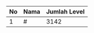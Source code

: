 | No | Nama            | Jumlah Level |
|----|-----------------|--------------|
| 1  | #    |    3142        |
